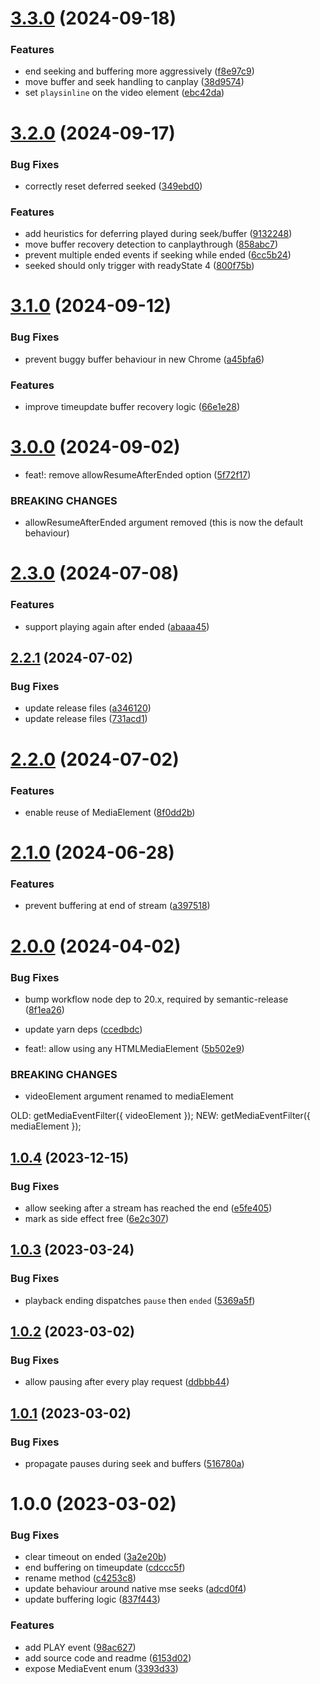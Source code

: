 # [3.3.0](https://github.com/Eyevinn/media-event-filter/compare/v3.2.0...v3.3.0) (2024-09-18)


### Features

* end seeking and buffering more aggressively ([f8e97c9](https://github.com/Eyevinn/media-event-filter/commit/f8e97c9c9fc885aaf71bde6db48fe4f06cba0cbf))
* move buffer and seek handling to canplay ([38d9574](https://github.com/Eyevinn/media-event-filter/commit/38d957456b2c4c22870a20bb809abcda07fbfd45))
* set `playsinline` on the video element ([ebc42da](https://github.com/Eyevinn/media-event-filter/commit/ebc42da28f4d201b9644d6752493d9ba5717faee))

# [3.2.0](https://github.com/Eyevinn/media-event-filter/compare/v3.1.0...v3.2.0) (2024-09-17)


### Bug Fixes

* correctly reset deferred seeked ([349ebd0](https://github.com/Eyevinn/media-event-filter/commit/349ebd0b47e9c1ae25edc48cadf22b03c99ba109))


### Features

* add heuristics for deferring played during seek/buffer ([9132248](https://github.com/Eyevinn/media-event-filter/commit/9132248a753fc002ad17cd5974fc70b8fa521d5e))
* move buffer recovery detection to canplaythrough ([858abc7](https://github.com/Eyevinn/media-event-filter/commit/858abc72e186629dcbe1ac4ac7bb012dc8ebd4eb))
* prevent multiple ended events if seeking while ended ([6cc5b24](https://github.com/Eyevinn/media-event-filter/commit/6cc5b245e20cfd0732562a58519efea35a99112a))
* seeked should only trigger with readyState 4 ([800f75b](https://github.com/Eyevinn/media-event-filter/commit/800f75bac1a806234cec5a3829ccc377d5b94ca8))

# [3.1.0](https://github.com/Eyevinn/media-event-filter/compare/v3.0.0...v3.1.0) (2024-09-12)


### Bug Fixes

* prevent buggy buffer behaviour in new Chrome ([a45bfa6](https://github.com/Eyevinn/media-event-filter/commit/a45bfa68b5ee37b8aed6f52c59e16396803c01dd))


### Features

* improve timeupdate buffer recovery logic ([66e1e28](https://github.com/Eyevinn/media-event-filter/commit/66e1e2877a59bb4ccfbca837a2a978dc10ccd0b6))

# [3.0.0](https://github.com/Eyevinn/media-event-filter/compare/v2.3.0...v3.0.0) (2024-09-02)


* feat!: remove allowResumeAfterEnded option ([5f72f17](https://github.com/Eyevinn/media-event-filter/commit/5f72f17e72dbf591893c5155274a8fee3ec10566))


### BREAKING CHANGES

* allowResumeAfterEnded argument removed (this is now
the default behaviour)

# [2.3.0](https://github.com/Eyevinn/media-event-filter/compare/v2.2.1...v2.3.0) (2024-07-08)


### Features

* support playing again after ended ([abaaa45](https://github.com/Eyevinn/media-event-filter/commit/abaaa45e7fd8e85111ecb1262ff00f4e112ab650))

## [2.2.1](https://github.com/Eyevinn/media-event-filter/compare/v2.2.0...v2.2.1) (2024-07-02)


### Bug Fixes

* update release files ([a346120](https://github.com/Eyevinn/media-event-filter/commit/a3461202dd5bc0241f714bacfd248e8fc7760584))
* update release files ([731acd1](https://github.com/Eyevinn/media-event-filter/commit/731acd1c8ccd8349b1a1c1406cc5833488df8e41))

# [2.2.0](https://github.com/Eyevinn/media-event-filter/compare/v2.1.0...v2.2.0) (2024-07-02)


### Features

* enable reuse of MediaElement ([8f0dd2b](https://github.com/Eyevinn/media-event-filter/commit/8f0dd2b8df0ebcec5417e9b99b9a870881578bfc))

# [2.1.0](https://github.com/Eyevinn/media-event-filter/compare/v2.0.0...v2.1.0) (2024-06-28)


### Features

* prevent buffering at end of stream ([a397518](https://github.com/Eyevinn/media-event-filter/commit/a39751843a62c9d9019c48643400e50cbd49c921))

# [2.0.0](https://github.com/Eyevinn/media-event-filter/compare/v1.0.4...v2.0.0) (2024-04-02)


### Bug Fixes

* bump workflow node dep to 20.x, required by semantic-release ([8f1ea26](https://github.com/Eyevinn/media-event-filter/commit/8f1ea26bea40e38a9966072db2f3d9a224d400c3))
* update yarn deps ([ccedbdc](https://github.com/Eyevinn/media-event-filter/commit/ccedbdc0951fb831b8dc30f63e45553aa3729be8))


* feat!: allow using any HTMLMediaElement ([5b502e9](https://github.com/Eyevinn/media-event-filter/commit/5b502e9f17dccba03606b47a32b929bdc2395d93))


### BREAKING CHANGES

* videoElement argument renamed to mediaElement

OLD: getMediaEventFilter({ videoElement });
NEW: getMediaEventFilter({ mediaElement });

## [1.0.4](https://github.com/Eyevinn/media-event-filter/compare/v1.0.3...v1.0.4) (2023-12-15)


### Bug Fixes

* allow seeking after a stream has reached the end ([e5fe405](https://github.com/Eyevinn/media-event-filter/commit/e5fe405cd1319c8f696cd0c85f711cccf8e634c3))
* mark as side effect free ([6e2c307](https://github.com/Eyevinn/media-event-filter/commit/6e2c307062a29aafed37a0c6ef46c6fa5af950cb))

## [1.0.3](https://github.com/Eyevinn/media-event-filter/compare/v1.0.2...v1.0.3) (2023-03-24)


### Bug Fixes

* playback ending dispatches `pause` then `ended` ([5369a5f](https://github.com/Eyevinn/media-event-filter/commit/5369a5fbc646f204a361aa4f36cfecec8dfe1d24))

## [1.0.2](https://github.com/Eyevinn/media-event-filter/compare/v1.0.1...v1.0.2) (2023-03-02)


### Bug Fixes

* allow pausing after every play request ([ddbbb44](https://github.com/Eyevinn/media-event-filter/commit/ddbbb44b02cd6322426e5e2ffaa44d4d4847f800))

## [1.0.1](https://github.com/Eyevinn/media-event-filter/compare/v1.0.0...v1.0.1) (2023-03-02)


### Bug Fixes

* propagate pauses during seek and buffers ([516780a](https://github.com/Eyevinn/media-event-filter/commit/516780a125fc70f6cec4a5a4205aa850f89313cc))

# 1.0.0 (2023-03-02)


### Bug Fixes

* clear timeout on ended ([3a2e20b](https://github.com/Eyevinn/media-event-filter/commit/3a2e20b66e07b0f84b306b0d774c73a0991a1a7f))
* end buffering on timeupdate ([cdccc5f](https://github.com/Eyevinn/media-event-filter/commit/cdccc5f63da906c58b72428af093f7443094e4f0))
* rename method ([c4253c8](https://github.com/Eyevinn/media-event-filter/commit/c4253c8a90c9e8184477d9bea026d66d79a9ad77))
* update behaviour around native mse seeks ([adcd0f4](https://github.com/Eyevinn/media-event-filter/commit/adcd0f48063cd5249c6ffc0bd32d2caf5d31e83f))
* update buffering logic ([837f443](https://github.com/Eyevinn/media-event-filter/commit/837f44354d8ec82cccfde2c9822e17dde4e2e7dd))


### Features

* add PLAY event ([98ac627](https://github.com/Eyevinn/media-event-filter/commit/98ac6271b5cdd4a7884fbf45b8f0fc371abe1d33))
* add source code and readme ([6153d02](https://github.com/Eyevinn/media-event-filter/commit/6153d02b3736a6d30735bd04e31717cfae4d9920))
* expose MediaEvent enum ([3393d33](https://github.com/Eyevinn/media-event-filter/commit/3393d339bf20d97f4bd1a5d23e86794c03823b99))
